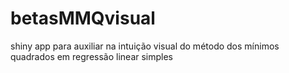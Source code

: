 # betasMMQvisual
shiny app para auxiliar na intuição visual do método dos mínimos quadrados em regressão linear simples
